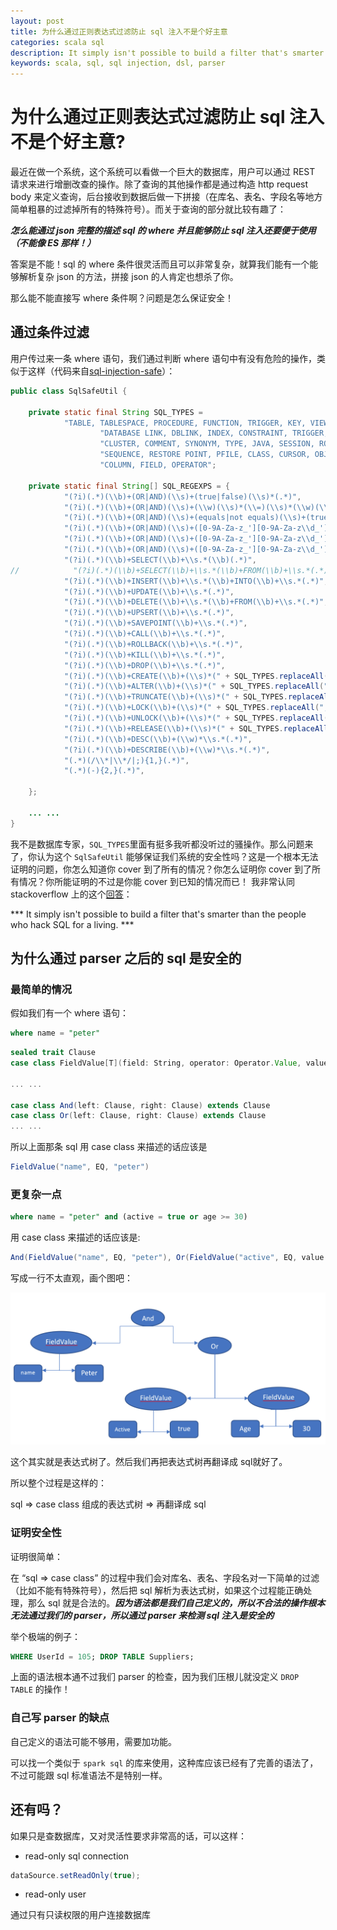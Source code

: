 ```yaml
---
layout: post
title: 为什么通过正则表达式过滤防止 sql 注入不是个好主意
categories: scala sql
description: It simply isn't possible to build a filter that's smarter than the people who hack SQL for a living.
keywords: scala, sql, sql injection, dsl, parser
---
```


# 为什么通过正则表达式过滤防止 sql 注入不是个好主意?

最近在做一个系统，这个系统可以看做一个巨大的数据库，用户可以通过 REST 请求来进行增删改查的操作。除了查询的其他操作都是通过构造 http request body 来定义查询，后台接收到数据后做一下拼接（在库名、表名、字段名等地方简单粗暴的过滤掉所有的特殊符号）。而关于查询的部分就比较有趣了：

***怎么能通过 json 完整的描述 sql 的 where 并且能够防止 sql 注入还要便于使用（不能像 ES 那样！）***

答案是不能！sql 的 where 条件很灵活而且可以非常复杂，就算我们能有一个能够解析复杂 json 的方法，拼接 json 的人肯定也想杀了你。

那么能不能直接写 where 条件啊？问题是怎么保证安全！

## 通过条件过滤

用户传过来一条 where 语句，我们通过判断 where 语句中有没有危险的操作，类似于这样（代码来自[sql-injection-safe](https://github.com/rkpunjal/sql-injection-safe/blob/master/src/main/java/com/github/rkpunjal/sqlsafe/SqlSafeUtil.java)）：

``` java
public class SqlSafeUtil {

    private static final String SQL_TYPES =
            "TABLE, TABLESPACE, PROCEDURE, FUNCTION, TRIGGER, KEY, VIEW, MATERIALIZED VIEW, LIBRARY" +
                    "DATABASE LINK, DBLINK, INDEX, CONSTRAINT, TRIGGER, USER, SCHEMA, DATABASE, PLUGGABLE DATABASE, BUCKET, " +
                    "CLUSTER, COMMENT, SYNONYM, TYPE, JAVA, SESSION, ROLE, PACKAGE, PACKAGE BODY, OPERATOR" +
                    "SEQUENCE, RESTORE POINT, PFILE, CLASS, CURSOR, OBJECT, RULE, USER, DATASET, DATASTORE, " +
                    "COLUMN, FIELD, OPERATOR";

    private static final String[] SQL_REGEXPS = {
            "(?i)(.*)(\\b)+(OR|AND)(\\s)+(true|false)(\\s)*(.*)",
            "(?i)(.*)(\\b)+(OR|AND)(\\s)+(\\w)(\\s)*(\\=)(\\s)*(\\w)(\\s)*(.*)",
            "(?i)(.*)(\\b)+(OR|AND)(\\s)+(equals|not equals)(\\s)+(true|false)(\\s)*(.*)",
            "(?i)(.*)(\\b)+(OR|AND)(\\s)+([0-9A-Za-z_'][0-9A-Za-z\\d_']*)(\\s)*(\\=)(\\s)*([0-9A-Za-z_'][0-9A-Za-z\\d_']*)(\\s)*(.*)",
            "(?i)(.*)(\\b)+(OR|AND)(\\s)+([0-9A-Za-z_'][0-9A-Za-z\\d_']*)(\\s)*(\\!\\=)(\\s)*([0-9A-Za-z_'][0-9A-Za-z\\d_']*)(\\s)*(.*)",
            "(?i)(.*)(\\b)+(OR|AND)(\\s)+([0-9A-Za-z_'][0-9A-Za-z\\d_']*)(\\s)*(\\<\\>)(\\s)*([0-9A-Za-z_'][0-9A-Za-z\\d_']*)(\\s)*(.*)",
            "(?i)(.*)(\\b)+SELECT(\\b)+\\s.*(\\b)(.*)",
//            "(?i)(.*)(\\b)+SELECT(\\b)+\\s.*(\\b)+FROM(\\b)+\\s.*(.*)",
            "(?i)(.*)(\\b)+INSERT(\\b)+\\s.*(\\b)+INTO(\\b)+\\s.*(.*)",
            "(?i)(.*)(\\b)+UPDATE(\\b)+\\s.*(.*)",
            "(?i)(.*)(\\b)+DELETE(\\b)+\\s.*(\\b)+FROM(\\b)+\\s.*(.*)",
            "(?i)(.*)(\\b)+UPSERT(\\b)+\\s.*(.*)",
            "(?i)(.*)(\\b)+SAVEPOINT(\\b)+\\s.*(.*)",
            "(?i)(.*)(\\b)+CALL(\\b)+\\s.*(.*)",
            "(?i)(.*)(\\b)+ROLLBACK(\\b)+\\s.*(.*)",
            "(?i)(.*)(\\b)+KILL(\\b)+\\s.*(.*)",
            "(?i)(.*)(\\b)+DROP(\\b)+\\s.*(.*)",
            "(?i)(.*)(\\b)+CREATE(\\b)+(\\s)*(" + SQL_TYPES.replaceAll(",", "|") + ")(\\b)+\\s.*(.*)",
            "(?i)(.*)(\\b)+ALTER(\\b)+(\\s)*(" + SQL_TYPES.replaceAll(",", "|") + ")(\\b)+\\s.*(.*)",
            "(?i)(.*)(\\b)+TRUNCATE(\\b)+(\\s)*(" + SQL_TYPES.replaceAll(",", "|") + ")(\\b)+\\s.*(.*)",
            "(?i)(.*)(\\b)+LOCK(\\b)+(\\s)*(" + SQL_TYPES.replaceAll(",", "|") + ")(\\b)+\\s.*(.*)",
            "(?i)(.*)(\\b)+UNLOCK(\\b)+(\\s)*(" + SQL_TYPES.replaceAll(",", "|") + ")(\\b)+\\s.*(.*)",
            "(?i)(.*)(\\b)+RELEASE(\\b)+(\\s)*(" + SQL_TYPES.replaceAll(",", "|") + ")(\\b)+\\s.*(.*)",
            "(?i)(.*)(\\b)+DESC(\\b)+(\\w)*\\s.*(.*)",
            "(?i)(.*)(\\b)+DESCRIBE(\\b)+(\\w)*\\s.*(.*)",
            "(.*)(/\\*|\\*/|;){1,}(.*)",
            "(.*)(-){2,}(.*)",

    };

    ... ...
}
```

我不是数据库专家，`SQL_TYPES`里面有挺多我听都没听过的骚操作。那么问题来了，你认为这个 `SqlSafeUtil` 能够保证我们系统的安全性吗？这是一个根本无法证明的问题，你怎么知道你 cover 到了所有的情况？你怎么证明你 cover 到了所有情况？你所能证明的不过是你能 cover 到已知的情况而已！
我非常认同 stackoverflow 上的这个[回答](https://stackoverflow.com/a/1812898/5597803)：

*** It simply isn't possible to build a filter that's smarter than the people who hack SQL for a living. ***

## 为什么通过 parser 之后的 sql 是安全的

### 最简单的情况

假如我们有一个 where 语句：

``` sql
where name = "peter"
```

``` scala
sealed trait Clause
case class FieldValue[T](field: String, operator: Operator.Value, value: T) extends Clause

... ...

case class And(left: Clause, right: Clause) extends Clause
case class Or(left: Clause, right: Clause) extends Clause
... ...
```

所以上面那条 sql 用 case class 来描述的话应该是

``` scala
FieldValue("name", EQ, "peter")
```

### 更复杂一点

``` sql
where name = "peter" and (active = true or age >= 30)
```

用 case class 来描述的话应该是:

``` scala
And(FieldValue("name", EQ, "peter"), Or(FieldValue("active", EQ, value = true), FieldValue("age", GE, 30)))
```

写成一行不太直观，画个图吧：

![表达式树](/assets/images/expression-tree.png)

这个其实就是表达式树了。然后我们再把表达式树再翻译成 sql就好了。

所以整个过程是这样的：

sql => case class 组成的表达式树 =>  再翻译成 sql

### 证明安全性

证明很简单：

在 “sql => case class” 的过程中我们会对库名、表名、字段名对一下简单的过滤（比如不能有特殊符号），然后把 sql 解析为表达式树，如果这个过程能正确处理，那么 sql 就是合法的。***因为语法都是我们自己定义的，所以不合法的操作根本无法通过我们的 parser，所以通过 parser 来检测 sql 注入是安全的***

举个极端的例子：

``` sql
WHERE UserId = 105; DROP TABLE Suppliers;
```

上面的语法根本通不过我们 parser 的检查，因为我们压根儿就没定义 `DROP TABLE` 的操作！

### 自己写 parser 的缺点

自己定义的语法可能不够用，需要加功能。

可以找一个类似于 `spark sql` 的库来使用，这种库应该已经有了完善的语法了，不过可能跟 sql 标准语法不是特别一样。

## 还有吗？

如果只是查数据库，又对灵活性要求非常高的话，可以这样：

* read-only sql connection

``` java
dataSource.setReadOnly(true);
```

* read-only user

通过只有只读权限的用户连接数据库